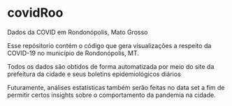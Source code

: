 # covidRoo
Dados da COVID em Rondonópolis, Mato Grosso

Esse repósitorio contém o código que gera visualizações a respeito da COVID-19 no município de Rondonópolis, MT.

Todos os dados são obtidos de forma automatizada por meio do site da prefeitura da cidade e seus boletins epidemiológicos diários 

Futuramente, análises estatísticas também serão feitas no data set a fim de permitir certos insights sobre o comportamento da pandemia na cidade.

